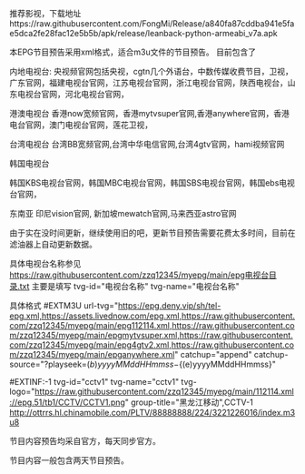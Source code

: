 推荐影视，下载地址https://raw.githubusercontent.com/FongMi/Release/a840fa87cddba941e5fae5dca2fe28fac12e5b5b/apk/release/leanback-python-armeabi_v7a.apk


本EPG节目预告采用xml格式，适合m3u文件的节目预告。 目前包含了 

内地电视台:
央视频官网包括央视，cgtn几个外语台，中数传媒收费节目，卫视，广东官网，福建电视台官网，江苏电视台官网，浙江电视台官网，陕西电视台，山东电视台官网，河北电视台官网， 

港澳电视台
香港now宽频官网，香港mytvsuper官网,香港anywhere官网，香港电台官网，澳门电视台官网，莲花卫视，

台湾电视台
台湾BB宽频官网,台湾中华电信官网,台湾4gtv官网，hami视频官网

韩国电视台

韩国KBS电视台官网，韩国MBC电视台官网，韩国SBS电视台官网，韩国ebs电视台官网，

东南亚
印尼vision官网, 新加坡mewatch官网,马来西亚astro官网

由于实在没时间更新，继续使用旧的吧，更新节目预告需要花费太多时间，目前在滤油器上自动更新数据。

具体电视台名称参见 https://raw.githubusercontent.com/zzq12345/myepg/main/epg电视台目录.txt 主要是填写 tvg-id="电视台名称" tvg-name="电视台名称"

具体格式 
#EXTM3U url-tvg="https://epg.deny.vip/sh/tel-epg.xml,https://assets.livednow.com/epg.xml,https://raw.githubusercontent.com/zzq12345/myepg/main/epg112114.xml,https://raw.githubusercontent.com/zzq12345/myepg/main/epgmytvsuper.xml,https://raw.githubusercontent.com/zzq12345/myepg/main/epg4gtv2.xml,https://raw.githubusercontent.com/zzq12345/myepg/main/epganywhere.xml" catchup="append" catchup-source="?playseek=${(b)yyyyMMddHHmmss}-${(e)yyyyMMddHHmmss}"

#EXTINF:-1 tvg-id="cctv1" tvg-name="cctv1" tvg-logo="https://raw.githubusercontent.com/zzq12345/myepg/main/112114.xml://epg.51/tb1/CCTV/CCTV1.png" group-title="黑龙江移动",CCTV-1 http://ottrrs.hl.chinamobile.com/PLTV/88888888/224/3221226016/index.m3u8

节目内容预告均采自官方，每天同步官方。

节目内容一般包含两天节目预告。
